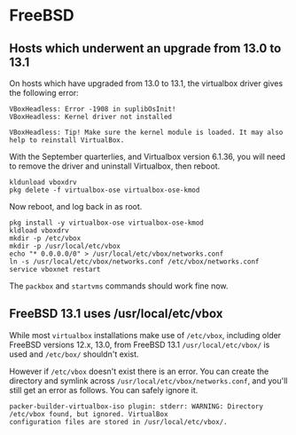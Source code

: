 # FreeBSD

## Hosts which underwent an upgrade from 13.0 to 13.1

On hosts which have upgraded from 13.0 to 13.1, the virtualbox driver gives the following error:
```
VBoxHeadless: Error -1908 in suplibOsInit!
VBoxHeadless: Kernel driver not installed

VBoxHeadless: Tip! Make sure the kernel module is loaded. It may also help to reinstall VirtualBox.
```

With the September quarterlies, and Virtualbox version 6.1.36, you will need to remove the driver and uninstall Virtualbox, then reboot.

```
kldunload vboxdrv
pkg delete -f virtualbox-ose virtualbox-ose-kmod 
```

Now reboot, and log back in as root.

```
pkg install -y virtualbox-ose virtualbox-ose-kmod
kldload vboxdrv
mkdir -p /etc/vbox
mkdir -p /usr/local/etc/vbox
echo "* 0.0.0.0/0" > /usr/local/etc/vbox/networks.conf
ln -s /usr/local/etc/vbox/networks.conf /etc/vbox/networks.conf
service vboxnet restart
```

The `packbox` and `startvms` commands should work fine now.

## FreeBSD 13.1 uses /usr/local/etc/vbox

While most `virtualbox` installations make use of `/etc/vbox`, including older FreeBSD versions 12.x, 13.0, from FreeBSD 13.1 `/usr/local/etc/vbox/` is used and `/etc/box/` shouldn't exist.

However if `/etc/vbox` doesn't exist there is an error. You can create the directory and symlink across `/usr/local/etc/vbox/networks.conf`, and you'll still get an error as follows. You can safely ignore it.
```
packer-builder-virtualbox-iso plugin: stderr: WARNING: Directory /etc/vbox found, but ignored. VirtualBox
configuration files are stored in /usr/local/etc/vbox/.
```

